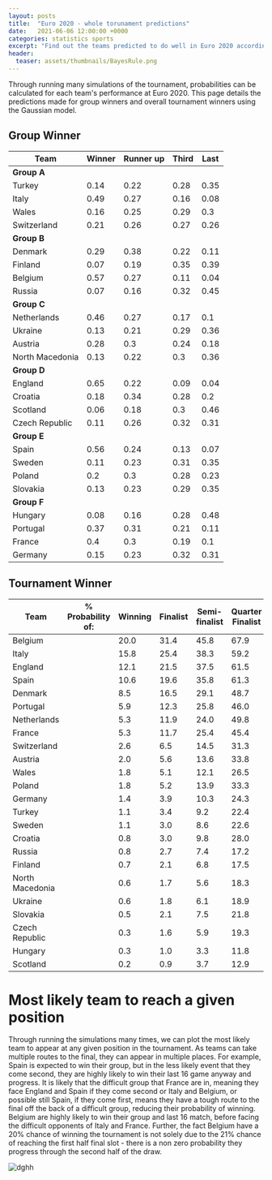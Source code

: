```yaml
---
layout: posts
title:  "Euro 2020 - whole torunament predictions"
date:   2021-06-06 12:00:00 +0000
categories: statistics sports
excerpt: "Find out the teams predicted to do well in Euro 2020 according to the model"
header:
  teaser: assets/thumbnails/BayesRule.png
---
```


Through running many simulations of the tournament, probabilities can be calculated for each team's performance at Euro 2020. This page details the predictions made for group winners and overall tournament winners using the Gaussian model. 

## Group Winner


|Team|Winner|Runner up|Third|Last| 
 |---|---|---|---|---| 
**Group A**| | | | | 
Turkey|0.14|0.22|0.28|0.35| 
Italy|0.49|0.27|0.16|0.08| 
Wales|0.16|0.25|0.29|0.3| 
Switzerland|0.21|0.26|0.27|0.26| 
**Group B**| | | | | 
Denmark|0.29|0.38|0.22|0.11| 
Finland|0.07|0.19|0.35|0.39| 
Belgium|0.57|0.27|0.11|0.04| 
Russia|0.07|0.16|0.32|0.45| 
**Group C**| | | | | 
Netherlands|0.46|0.27|0.17|0.1| 
Ukraine|0.13|0.21|0.29|0.36| 
Austria|0.28|0.3|0.24|0.18| 
North Macedonia|0.13|0.22|0.3|0.36| 
**Group D**| | | | | 
England|0.65|0.22|0.09|0.04| 
Croatia|0.18|0.34|0.28|0.2| 
Scotland|0.06|0.18|0.3|0.46| 
Czech Republic|0.11|0.26|0.32|0.31| 
**Group E**| | | | | 
Spain|0.56|0.24|0.13|0.07| 
Sweden|0.11|0.23|0.31|0.35| 
Poland|0.2|0.3|0.28|0.23| 
Slovakia|0.13|0.23|0.29|0.35| 
**Group F**| | | | | 
Hungary|0.08|0.16|0.28|0.48| 
Portugal|0.37|0.31|0.21|0.11| 
France|0.4|0.3|0.19|0.1| 
Germany|0.15|0.23|0.32|0.31| 


## Tournament Winner 

|Team|% Probability of:| Winning|Finalist|Semi-finalist|Quarter Finalist|R16| 
 |--|-|---|-|-|-|-| 
Belgium| |20.0|31.4|45.8|67.9|93.7|  
Italy| |15.8|25.4|38.3|59.2|88.0|  
England| |12.1|21.5|37.5|61.5|94.8|  
Spain| |10.6|19.6|35.8|61.3|90.9|  
Denmark| |8.5|16.5|29.1|48.7|82.2|  
Portugal| |5.9|12.3|25.8|46.0|84.0|  
Netherlands| |5.3|11.9|24.0|49.8|86.9|  
France| |5.3|11.7|25.4|45.4|84.8|  
Switzerland| |2.6|6.5|14.5|31.3|65.6|  
Austria| |2.0|5.6|13.6|33.8|74.9|  
Wales| |1.8|5.1|12.1|26.5|61.4|  
Poland| |1.8|5.2|13.9|33.3|68.4|  
Germany| |1.4|3.9|10.3|24.3|58.6|  
Turkey| |1.1|3.4|9.2|22.4|55.5|  
Sweden| |1.1|3.0|8.6|22.6|53.2|  
Croatia| |0.8|3.0|9.8|28.0|69.7|  
Russia| |0.8|2.7|7.4|17.2|41.3|  
Finland| |0.7|2.1|6.8|17.5|46.4|  
North Macedonia| |0.6|1.7|5.6|18.3|53.8|  
Ukraine| |0.6|1.8|6.1|18.9|53.9|  
Slovakia| |0.5|2.1|7.5|21.8|54.0|  
Czech Republic| |0.3|1.6|5.9|19.3|56.8|  
Hungary| |0.3|1.0|3.3|11.8|40.8|  
Scotland| |0.2|0.9|3.7|12.9|40.2|  


# Most likely team to reach a given position

Through running the simulations many times, we can plot the most likely team to appear at any given position in the tournament. As teams can take multiple routes to the final, they can appear in multiple places. For example, Spain is expected to win their group, but in the less likely event that they come second, they are highly likely to win their last 16 game anyway and progress. It is likely that the difficult group that France are in, meaning they face England and Spain if they come second or Italy and Belgium, or possible still Spain, if they come first, means they have a tough route to the final off the back of a difficult group, reducing their probability of winning. Belgium are highly likely to win their group and last 16 match, before facing the difficult opponents of Italy and France. Further, the fact Belgium have a 20% chance of winning the tournament is not solely due to the 21% chance of reaching the first half final slot - there is a non zero probability they progress through the second half of the draw. 

![dghh](/assets/football_euro2020/all_tournament.png "Most likely tournament positions")
